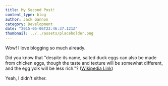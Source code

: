 ```yaml
---
title: My Second Post!
content_type: blog
author: Jack Gannon
category: Development
date: "2015-05-06T23:46:37.121Z"
thumbnail: ../../assets/placeholder.png
---
```


Wow! I love blogging so much already.

Did you know that "despite its name, salted duck eggs can also be made from
chicken eggs, though the taste and texture will be somewhat different, and the
egg yolk will be less rich."?
([Wikipedia Link](http://en.wikipedia.org/wiki/Salted_duck_egg))

Yeah, I didn't either.
